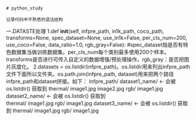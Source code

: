                                                                               # python_study
                                                                              记录代码中不熟悉的语法结构
一.DATASTE处理
  1.def __init__(self, infpre_path, in1k_path, coco_path, transforms=None, spec_dataset=None, use_in1k=False, per_cls_num=200, use_coco=False, data_ratio=1.0, rgb_gray=False):
  #spec_dataset指是否有特色数据集当做训练数据集。per_cls_num每个类别最多使用200个样本。transforms是否进行可传入自定义的数据增强/预处理操作。rgb_gray：是否把图片灰度化。
  2.datasets = os.listdir(infpre_path)。os.listdir用来列出infpre_path文件下面所以文件夹。os.path.join(infpre_path, dataset)用来把两个路径infpre_path和dataset拼接。如下：
    infpre_path/
    dataset1_name/     ← 会被 os.listdir() 获取到
        thermal/
            image1.jpg
            image2.jpg
        rgb/
            image1.jpg
    dataset2_name/     ← 会被 os.listdir() 获取到  
        thermal/
            image1.jpg
        rgb/
            image1.jpg
    dataset3_name/     ← 会被 os.listdir() 获取到
        thermal/
            image1.jpg
        rgb/
            image1.jpg

